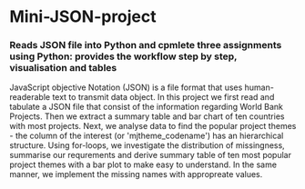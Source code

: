 # Mini-JSON-project
### Reads JSON file into Python and cpmlete three assignments using Python: provides the workflow step by step, visualisation and tables

JavaScript objective Notation (JSON) is a file format that uses human-readerable text to transmit data object.  In this project we first read and tabulate a JSON file that consist of the information regarding World Bank Projects.  Then we extract a summary table and bar chart of ten countries with most projects.  Next, we analyse data to find the popular project themes - the column of the interest (or 'mjtheme_codename') has an hierarchical structure. Using for-loops, we investigate the distribution of missingness, summarise our requrements and derive summary table of ten most popular project themes with a bar plot to make easy to understand.  In the same manner, we implement the missing names with appropreate values.

